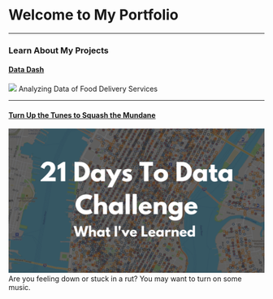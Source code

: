 # Welcome to My Portfolio

---

### Learn About My Projects

#### [Data Dash](/DoorDashData.md)
<img src="images/DataDash.jpg?raw=true"/>
Analyzing Data of Food Delivery Services

---
#### [Turn Up the Tunes to Squash the Mundane](https://www.linkedin.com/in/calliecowart/overlay/1635450979829/single-media-viewer/?profileId=ACoAACsHgfUBNJmgjkY2oqeQWHwxuatabouOjgE)
[<img src="images/21 Days To Data Challenge What I've Learned Cover.png?raw=true"/>](https://www.linkedin.com/pulse/what-i-learned-21-days-data-avery-smith)
Are you feeling down or stuck in a rut? You may want to turn on some music.





